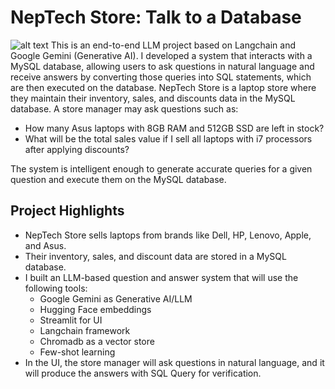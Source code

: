 # NepTech Store: Talk to a Database  
![alt text](screenshot.png)
This is an end-to-end LLM project based on Langchain and Google Gemini (Generative AI). I developed a system that interacts with a MySQL database, allowing users to ask questions in natural language and receive answers by converting those queries into SQL statements, which are then executed on the database.
NepTech Store is a laptop store where they maintain their inventory, sales, and discounts data in the MySQL database. A store manager may ask questions such as:
- How many Asus laptops with 8GB RAM and 512GB SSD are left in stock?
- What will be the total sales value if I sell all laptops with i7 processors after applying discounts?

The system is intelligent enough to generate accurate queries for a given question and execute them on the MySQL database.


## Project Highlights

- NepTech Store sells laptops from brands like Dell, HP, Lenovo, Apple, and Asus.
- Their inventory, sales, and discount data are stored in a MySQL database.
- I built an LLM-based question and answer system that will use the following tools:
  - Google Gemini as Generative AI/LLM
  - Hugging Face embeddings
  - Streamlit for UI
  - Langchain framework
  - Chromadb as a vector store
  - Few-shot learning
- In the UI, the store manager will ask questions in natural language, and it will produce the answers with SQL Query for verification.
